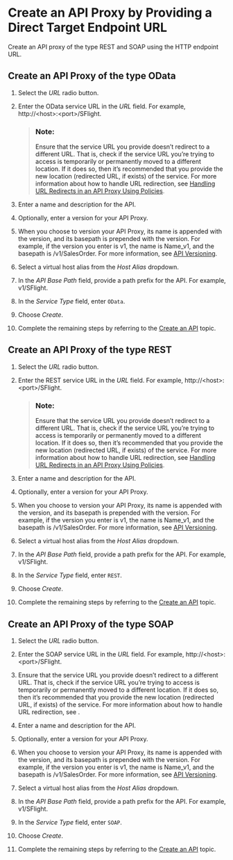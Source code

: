 <!-- loiod0f50871e0bb49c094129efd3c9ac304 -->

# Create an API Proxy by Providing a Direct Target Endpoint URL

Create an API proxy of the type REST and SOAP using the HTTP endpoint URL.



<a name="loiod0f50871e0bb49c094129efd3c9ac304__section_i1n_tvw_pyb"/>

## Create an API Proxy of the type OData

1.  Select the *URL* radio button.

2.  Enter the OData service URL in the *URL* field. For example, http://<host\>:<port\>/SFlight.

    > ### Note:  
    > Ensure that the service URL you provide doesn’t redirect to a different URL. That is, check if the service URL you’re trying to access is temporarily or permanently moved to a different location. If it does so, then it’s recommended that you provide the new location \(redirected URL, if exists\) of the service. For more information about how to handle URL redirection, see [Handling URL Redirects in an API Proxy Using Policies](handling-url-redirects-in-an-api-proxy-using-policies-9e63c01.md).

3.  Enter a name and description for the API.

4.  Optionally, enter a version for your API Proxy.

5.  When you choose to version your API Proxy, its name is appended with the version, and its basepath is prepended with the version. For example, if the version you enter is v1, the name is Name\_v1, and the basepath is /v1/SalesOrder. For more information, see [API Versioning](api-versioning-b3cda3b.md).

6.  Select a virtual host alias from the *Host Alias* dropdown.

7.  In the *API Base Path* field, provide a path prefix for the API. For example, v1/SFlight.

8.  In the *Service Type* field, enter `OData`.

9.  Choose *Create*.

10. Complete the remaining steps by referring to the [Create an API](create-an-api-c0842d5.md) topic.




<a name="loiod0f50871e0bb49c094129efd3c9ac304__section_sb3_5vw_pyb"/>

## Create an API Proxy of the type REST

1.  Select the *URL* radio button.

2.  Enter the REST service URL in the *URL* field. For example, http://<host\>:<port\>/SFlight.

    > ### Note:  
    > Ensure that the service URL you provide doesn’t redirect to a different URL. That is, check if the service URL you’re trying to access is temporarily or permanently moved to a different location. If it does so, then it’s recommended that you provide the new location \(redirected URL, if exists\) of the service. For more information about how to handle URL redirection, see [Handling URL Redirects in an API Proxy Using Policies](handling-url-redirects-in-an-api-proxy-using-policies-9e63c01.md).

3.  Enter a name and description for the API.

4.  Optionally, enter a version for your API Proxy.

5.  When you choose to version your API Proxy, its name is appended with the version, and its basepath is prepended with the version. For example, if the version you enter is v1, the name is Name\_v1, and the basepath is /v1/SalesOrder. For more information, see [API Versioning](api-versioning-b3cda3b.md).

6.  Select a virtual host alias from the *Host Alias* dropdown.

7.  In the *API Base Path* field, provide a path prefix for the API. For example, v1/SFlight.

8.  In the *Service Type* field, enter `REST`.

9.  Choose *Create*.

10. Complete the remaining steps by referring to the [Create an API](create-an-api-c0842d5.md) topic.




<a name="loiod0f50871e0bb49c094129efd3c9ac304__section_jx3_5vw_pyb"/>

## Create an API Proxy of the type SOAP

1.  Select the *URL* radio button.

2.  Enter the SOAP service URL in the *URL* field. For example, http://<host\>:<port\>/SFlight.

3.  Ensure that the service URL you provide doesn’t redirect to a different URL. That is, check if the service URL you’re trying to access is temporarily or permanently moved to a different location. If it does so, then it’s recommended that you provide the new location \(redirected URL, if exists\) of the service. For more information about how to handle URL redirection, see .

4.  Enter a name and description for the API.

5.  Optionally, enter a version for your API Proxy.

6.  When you choose to version your API Proxy, its name is appended with the version, and its basepath is prepended with the version. For example, if the version you enter is v1, the name is Name\_v1, and the basepath is /v1/SalesOrder. For more information, see [API Versioning](api-versioning-b3cda3b.md).

7.  Select a virtual host alias from the *Host Alias* dropdown.

8.  In the *API Base Path* field, provide a path prefix for the API. For example, v1/SFlight.

9.  In the *Service Type* field, enter `SOAP`.

10. Choose *Create*.

11. Complete the remaining steps by referring to the [Create an API](create-an-api-c0842d5.md) topic.


